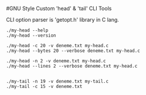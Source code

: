 
#GNU Style Custom 'head' & 'tail' CLI Tools

CLI option parser is 'getopt.h' library in C lang.

```console
./my-head --help
./my-head --version

./my-head -c 20 -v deneme.txt my-head.c 
./my-head --bytes 20 --verbose deneme.txt my-head.c 

./my-head -n 2 -v deneme.txt my-head.c 
./my-head --lines 2 --verbose deneme.txt my-head.c 


./my-tail -n 19 -v deneme.txt my-tail.c
./my-tail -c 15 -v deneme.txt
```
